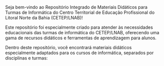 Seja bem-vindo ao Repositório Integrado de Materiais Didáticos para Turmas de Informática do Centro Territorial de Educação Profissional do Litoral Norte da Bahia (CETEP/LNAB)!

Este repositório foi especialmente criado para atender às necessidades educacionais das turmas de informática do CETEP/LNAB, oferecendo uma gama de recursos didáticos e ferramentas de aprendizagem para alunos.

Dentro deste repositório, você encontrará materiais didáticos especialmente adaptados para os cursos de informática, separados por disciplinas e turmas:

